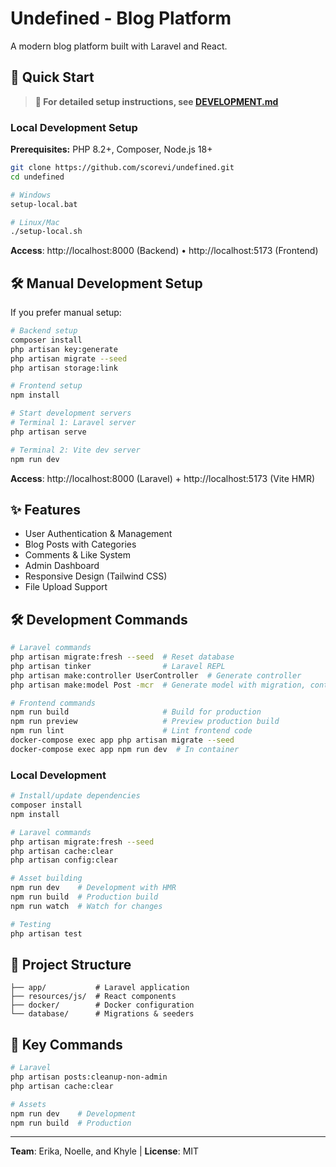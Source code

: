 # Undefined - Blog Platform

A modern blog platform built with Laravel and React.

## 🚀 Quick Start

> **📖 For detailed setup instructions, see [DEVELOPMENT.md](DEVELOPMENT.md)**

### Local Development Setup

**Prerequisites:** PHP 8.2+, Composer, Node.js 18+

```bash
git clone https://github.com/scorevi/undefined.git
cd undefined

# Windows
setup-local.bat

# Linux/Mac
./setup-local.sh
```

**Access**: http://localhost:8000 (Backend) • http://localhost:5173 (Frontend)
## 🛠️ Manual Development Setup

If you prefer manual setup:

```bash
# Backend setup
composer install
php artisan key:generate
php artisan migrate --seed
php artisan storage:link

# Frontend setup
npm install

# Start development servers
# Terminal 1: Laravel server
php artisan serve

# Terminal 2: Vite dev server  
npm run dev
```

**Access**: http://localhost:8000 (Laravel) + http://localhost:5173 (Vite HMR)

## ✨ Features

- User Authentication & Management
- Blog Posts with Categories
- Comments & Like System  
- Admin Dashboard
- Responsive Design (Tailwind CSS)
- File Upload Support

## 🛠️ Development Commands

```bash
# Laravel commands
php artisan migrate:fresh --seed  # Reset database
php artisan tinker                # Laravel REPL
php artisan make:controller UserController  # Generate controller
php artisan make:model Post -mcr  # Generate model with migration, controller, resource

# Frontend commands
npm run build                     # Build for production
npm run preview                   # Preview production build
npm run lint                      # Lint frontend code
docker-compose exec app php artisan migrate --seed
docker-compose exec app npm run dev  # In container
```

### Local Development
```bash
# Install/update dependencies
composer install
npm install

# Laravel commands
php artisan migrate:fresh --seed
php artisan cache:clear
php artisan config:clear

# Asset building
npm run dev    # Development with HMR
npm run build  # Production build
npm run watch  # Watch for changes

# Testing
php artisan test
```

## 📁 Project Structure

```
├── app/           # Laravel application
├── resources/js/  # React components  
├── docker/        # Docker configuration
└── database/      # Migrations & seeders
```

## 🔧 Key Commands

```bash
# Laravel
php artisan posts:cleanup-non-admin
php artisan cache:clear

# Assets
npm run dev    # Development
npm run build  # Production
```

---

**Team**: Erika, Noelle, and Khyle | **License**: MIT
